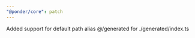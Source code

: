 ```yaml
---
"@ponder/core": patch
---
```


Added support for default path alias @/generated for ./generated/index.ts
